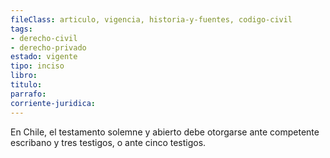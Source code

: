 ```yaml
---
fileClass: articulo, vigencia, historia-y-fuentes, codigo-civil
tags:
- derecho-civil
- derecho-privado
estado: vigente
tipo: inciso
libro:
titulo:
parrafo:
corriente-juridica:
---
```

En Chile, el testamento solemne y abierto debe otorgarse ante competente escribano y tres testigos, o ante cinco testigos.